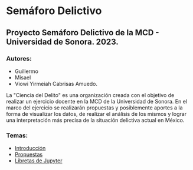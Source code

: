 # Semáforo Delictivo
## Proyecto Semáforo Delictivo de la MCD - Universidad de Sonora. 2023.
### Autores:
* Guillermo
* Misael
* Viowi Yirmeiah Cabrisas Amuedo.

La "Ciencia del Delito" es una organización creada con el objetivo de realizar un ejercicio docente en la MCD de la Universidad de Sonora. En el marco del ejercicio se realizarán propuestas y posiblemente aportes a la forma de visualizar los datos, de realizar el análisis de los mismos y lograr una interpretación más precisa de la situación delictiva actual en México.

### Temas:
* [Introducción](https://github.com/la-ciencia-del-delito/semaforo-delictivo/tree/main/introduccion.md)
* [Propuestas](https://github.com/la-ciencia-del-delito/semaforo-delictivo/tree/main/propuestas.md)
* [Libretas de Jupyter](https://github.com/la-ciencia-del-delito/semaforo-delictivo/tree/main/notebooks)